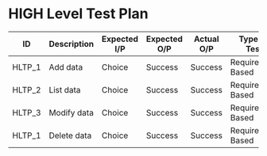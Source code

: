 # HIGH Level Test Plan

| ID | Description | Expected I/P | Expected O/P | Actual O/P | Type Of Test |
|---|---|---|---|---|---|
|HLTP_1|Add data |Choice|Success|Success|Requirement Based|
|HLTP_2|List data|Choice|Success|Success|Requirement Based|
|HLTP_3|Modify data|Choice|Success|Success|Requirement Based|
|HLTP_1|Delete data |Choice|Success|Success|Requirement Based|
